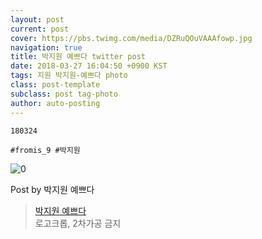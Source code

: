 ```yaml
---
layout: post
current: post
cover: https://pbs.twimg.com/media/DZRuQOuVAAAfowp.jpg
navigation: true
title: 박지원 예쁘다 twitter post
date: 2018-03-27 16:04:50 +0900 KST
tags: 지원 박지원-예쁘다 photo
class: post-template
subclass: post tag-photo
author: auto-posting
---
```


```  
180324  
  
#fromis_9 #박지원  

```

![0](https://pbs.twimg.com/media/DZRuQOuVAAAfowp.jpg)


Post by 박지원 예쁘다

> [박지원 예쁘다](https://twitter.com/jiwon_is_pretty)  
  로고크롭, 2차가공 금지
